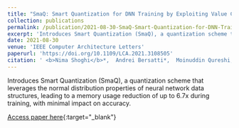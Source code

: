 ```yaml
---
title: "SmaQ: Smart Quantization for DNN Training by Exploiting Value Clustering"
collection: publications
permalink: /publication/2021-08-30-SmaQ-Smart-Quantization-for-DNN-Training-by-Exploiting-Value-Clustering
excerpt: 'Introduces Smart Quantization (SmaQ), a quantization scheme that leverages the normal distribution properties of neural network data structures, leading to a memory usage reduction of up to 6.7x during training, with minimal impact on accuracy.'
date: 2021-08-30
venue: 'IEEE Computer Architecture Letters'
paperurl: 'https://doi.org/10.1109/LCA.2021.3108505'
citation: ' <b>Nima Shoghi</b>*,  Andrei Bersatti*,  Moinuddin Qureshi,  Hyesoon Kim, &quot;SmaQ: Smart Quantization for DNN Training by Exploiting Value Clustering.&quot; IEEE Computer Architecture Letters, 2021.'
---
```

Introduces Smart Quantization (SmaQ), a quantization scheme that leverages the normal distribution properties of neural network data structures, leading to a memory usage reduction of up to 6.7x during training, with minimal impact on accuracy.

[Access paper here](https://doi.org/10.1109/LCA.2021.3108505){:target="_blank"}
